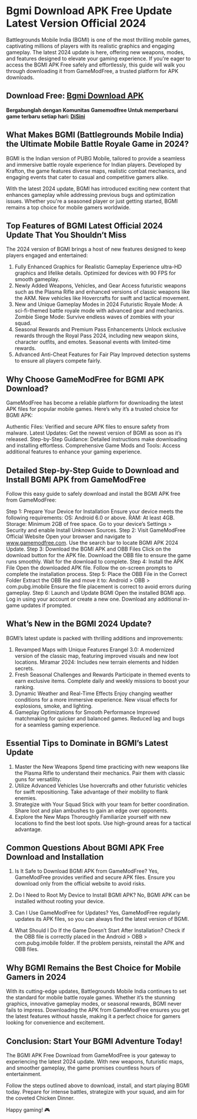 # Bgmi Download APK Free Update Latest Version Official 2024
Battlegrounds Mobile India (BGMI) is one of the most thrilling mobile games, captivating millions of players with its realistic graphics and engaging gameplay. The latest 2024 update is here, offering new weapons, modes, and features designed to elevate your gaming experience. If you're eager to access the BGMI APK Free safely and effortlessly, this guide will walk you through downloading it from GameModFree, a trusted platform for APK downloads.

## Download Free: [Bgmi Download APK](https://bit.ly/3CGw8Vt)

**Bergabunglah dengan Komunitas Gamemodfree Untuk memperbarui game terbaru setiap hari: [Di ​​Sini](https://t.me/gamemodfreecom)**

## What Makes BGMI (Battlegrounds Mobile India) the Ultimate Mobile Battle Royale Game in 2024?
BGMI is the Indian version of PUBG Mobile, tailored to provide a seamless and immersive battle royale experience for Indian players. Developed by Krafton, the game features diverse maps, realistic combat mechanics, and engaging events that cater to casual and competitive gamers alike.

With the latest 2024 update, BGMI has introduced exciting new content that enhances gameplay while addressing previous bugs and optimization issues. Whether you're a seasoned player or just getting started, BGMI remains a top choice for mobile gamers worldwide.

## Top Features of BGMI Latest Official 2024 Update That You Shouldn’t Miss
The 2024 version of BGMI brings a host of new features designed to keep players engaged and entertained:

1. Fully Enhanced Graphics for Realistic Gameplay
Experience ultra-HD graphics and lifelike details.
Optimized for devices with 90 FPS for smooth gameplay.
2. Newly Added Weapons, Vehicles, and Gear
Access futuristic weapons such as the Plasma Rifle and enhanced versions of classic weapons like the AKM.
New vehicles like Hovercrafts for swift and tactical movement.
3. New and Unique Gameplay Modes in 2024
Futuristic Royale Mode: A sci-fi-themed battle royale mode with advanced gear and mechanics.
Zombie Siege Mode: Survive endless waves of zombies with your squad.
4. Seasonal Rewards and Premium Pass Enhancements
Unlock exclusive rewards through the Royal Pass 2024, including new weapon skins, character outfits, and emotes.
Seasonal events with limited-time rewards.
5. Advanced Anti-Cheat Features for Fair Play
Improved detection systems to ensure all players compete fairly.
## Why Choose GameModFree for BGMI APK Download?
GameModFree has become a reliable platform for downloading the latest APK files for popular mobile games. Here’s why it’s a trusted choice for BGMI APK:

Authentic Files: Verified and secure APK files to ensure safety from malware.
Latest Updates: Get the newest version of BGMI as soon as it’s released.
Step-by-Step Guidance: Detailed instructions make downloading and installing effortless.
Comprehensive Game Mods and Tools: Access additional features to enhance your gaming experience.
## Detailed Step-by-Step Guide to Download and Install BGMI APK from GameModFree
Follow this easy guide to safely download and install the BGMI APK free from GameModFree:

Step 1: Prepare Your Device for Installation
Ensure your device meets the following requirements:
OS: Android 6.0 or above.
RAM: At least 4GB.
Storage: Minimum 2GB of free space.
Go to your device’s Settings > Security and enable Install Unknown Sources.
Step 2: Visit GameModFree Official Website
Open your browser and navigate to www.gamemodfree.com.
Use the search bar to locate BGMI APK 2024 Update.
Step 3: Download the BGMI APK and OBB Files
Click on the download button for the APK file.
Download the OBB file to ensure the game runs smoothly.
Wait for the download to complete.
Step 4: Install the APK File
Open the downloaded APK file.
Follow the on-screen prompts to complete the installation process.
Step 5: Place the OBB File in the Correct Folder
Extract the OBB file and move it to:
Android > OBB > com.pubg.imobile
Ensure the file placement is correct to avoid errors during gameplay.
Step 6: Launch and Update BGMI
Open the installed BGMI app.
Log in using your account or create a new one.
Download any additional in-game updates if prompted.
## What’s New in the BGMI 2024 Update?
BGMI’s latest update is packed with thrilling additions and improvements:

1. Revamped Maps with Unique Features
Erangel 3.0: A modernized version of the classic map, featuring improved visuals and new loot locations.
Miramar 2024: Includes new terrain elements and hidden secrets.
2. Fresh Seasonal Challenges and Rewards
Participate in themed events to earn exclusive items.
Complete daily and weekly missions to boost your ranking.
3. Dynamic Weather and Real-Time Effects
Enjoy changing weather conditions for a more immersive experience.
New visual effects for explosions, smoke, and lighting.
4. Gameplay Optimizations for Smooth Performance
Improved matchmaking for quicker and balanced games.
Reduced lag and bugs for a seamless gaming experience.
## Essential Tips to Dominate in BGMI’s Latest Update
1. Master the New Weapons
Spend time practicing with new weapons like the Plasma Rifle to understand their mechanics.
Pair them with classic guns for versatility.
2. Utilize Advanced Vehicles
Use hovercrafts and other futuristic vehicles for swift repositioning.
Take advantage of their mobility to flank enemies.
3. Strategize with Your Squad
Stick with your team for better coordination.
Share loot and plan ambushes to gain an edge over opponents.
4. Explore the New Maps Thoroughly
Familiarize yourself with new locations to find the best loot spots.
Use high-ground areas for a tactical advantage.
## Common Questions About BGMI APK Free Download and Installation
1. Is It Safe to Download BGMI APK from GameModFree?
Yes, GameModFree provides verified and secure APK files. Ensure you download only from the official website to avoid risks.

2. Do I Need to Root My Device to Install BGMI APK?
No, BGMI APK can be installed without rooting your device.

3. Can I Use GameModFree for Updates?
Yes, GameModFree regularly updates its APK files, so you can always find the latest version of BGMI.

4. What Should I Do If the Game Doesn’t Start After Installation?
Check if the OBB file is correctly placed in the Android > OBB > com.pubg.imobile folder. If the problem persists, reinstall the APK and OBB files.

## Why BGMI Remains the Best Choice for Mobile Gamers in 2024
With its cutting-edge updates, Battlegrounds Mobile India continues to set the standard for mobile battle royale games. Whether it’s the stunning graphics, innovative gameplay modes, or seasonal rewards, BGMI never fails to impress. Downloading the APK from GameModFree ensures you get the latest features without hassle, making it a perfect choice for gamers looking for convenience and excitement.

## Conclusion: Start Your BGMI Adventure Today!
The BGMI APK Free Download from GameModFree is your gateway to experiencing the latest 2024 update. With new weapons, futuristic maps, and smoother gameplay, the game promises countless hours of entertainment.

Follow the steps outlined above to download, install, and start playing BGMI today. Prepare for intense battles, strategize with your squad, and aim for the coveted Chicken Dinner.

Happy gaming! 🎮
